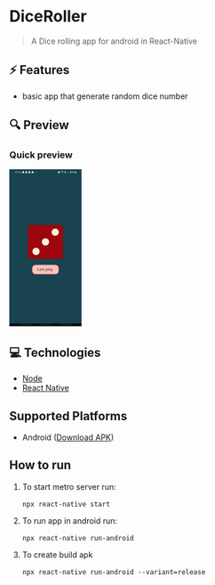 # DiceRoller

> A Dice rolling app for android in React-Native

## ⚡ Features

- basic app that generate random dice number 


## 🔍 Preview

### Quick preview

<!-- ![Screenshot gif](demo.jpeg) -->
<img src="demo.jpeg" width="130" />

## 💻 Technologies

- [Node](https://nodejs.org/en/)
- [React Native](https://reactnative.dev/)

## Supported Platforms

- Android ([Download APK](https://github.com/lovishtater/DiceRoller-RN/raw/main/diceRoller.apk))

## How to run

1. To start metro server run:

   ```
   npx react-native start

   ```

2. To run app in android run:

   ```
   npx react-native run-android

   ```

3. To create build apk
   ```
   npx react-native run-android --variant=release
   ```
